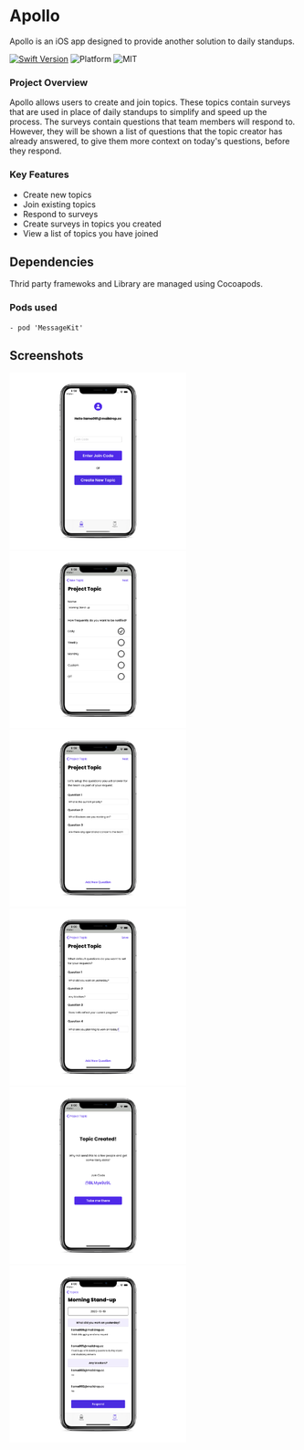 # Apollo

Apollo is an iOS app designed to provide another solution to daily standups.

[![Swift Version](https://img.shields.io/badge/swift-5.0-orange)](https://swift.org/)
![Platform](https://img.shields.io/badge/platform-ios-lightgrey)
![MIT](https://img.shields.io/packagist/l/doctrine/orm.svg)

### Project Overview

Apollo allows users to create and join topics. These topics contain surveys that are used in place of daily standups to simplify and speed up the process. The surveys contain questions that team members will respond to. However, they will be shown a list of questions that the topic creator has already answered, to give them more context on today's questions, before they respond.

### Key Features

- Create new topics
- Join existing topics
- Respond to surveys
- Create surveys in topics you created
- View a list of topics you have joined

## Dependencies

Thrid party framewoks and Library are managed using Cocoapods.

### Pods used 
	- pod 'MessageKit'
  
## Screenshots

<img src="assets/HomeVC.png" width="310"><img src="assets/NameTopicVC.png" width="310"> 
<img src="assets/ContextQuestionsVC.png" width="310"><img src="assets/MemberQuestionsVC.png" width="310"> 
<img src="assets/TopicCodeVC.png" width="310"><img src="assets/SurveyVC.png" width="310">
